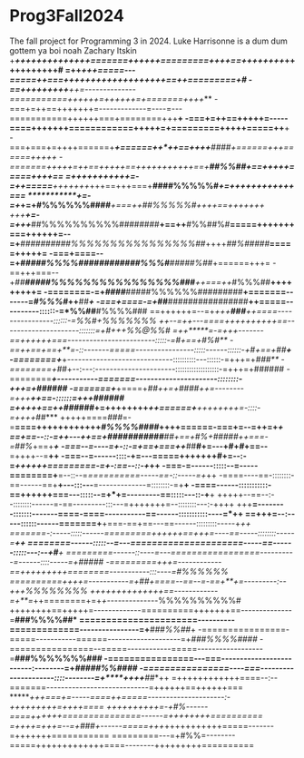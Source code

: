 # Prog3Fall2024
The fall project for Programming 3 in 2024.
Luke
Harrisonne is a dum dum gottem
ya boi
noah
Zachary Itskin
+*********++++++++++++++=======++++++=========++++==++++++++*+++++++++++**#
=++***************+++=====---=====++===+++++++++++++++++++==++=========+**#
-==+++++++++******++=--------------===========++++++=++++++=+=======++++***
-===+=++==+++++++=-------------=----=---===========++++++===+========+++**+
-===+=++==+++++=-----====+++++++============+++++=+=========+++++=====++**+
-===+===+=++++======+*****+======++*++==++**++**####*+======+++======++*+++
-=======+++++=+*+==+++++==++++++++++***+==+******##%%##*+==+++++=====++++==
=+++++++++++=-=++=====***+++++++*+++==+++===+**####%%%%%#*+=++++++++++++===
***********+=-=+*+=+******#%%%%%%####*****+===++**##%%%%%#*++++==++++***+++
+++*******+=-=+***++***##%%%%%%%%%%########**+==++**#%%##%#****=====+++++++
===++++++=--=+****##*########%%%%%%%%%%%%%%%%##*++++*##%#####***=====+++++=
-===+====--=+****#*******####%%%%############%%%#******#####%##*+======+++=
-==+++===--+*##*****#####%%%%%%%%%%%%%%%%###*****++===++*#%%%##**+++++++++=
-========-=+*####***#####%%%%%%#########**+=======-------=*#%%%#*++**##***+
-===+====-=+*##**################**++=====----------::::::-=*%%##**#%%%%###
==++++++=--=+*+++****###*******++====----------------::::::-=*%%#*+*%%%%%%%
+*******+--=++---====++++++++++==---------------------:::::::=+#*+++*%%@%%#
=++*****=-=+++-------==++++++===------------------------:::::-=*#+==+*#%#**
-==++==+==+**=-::-------=====----------------:::::------::::::-+#+==+*##**+
-========+***+-----------------------------::::::::::---::::::-=+++=+*###**
-========+##*+--:---:----------------------:::::::::::::::::::-=+++=+######
-========****+-----------=======----------------------::::::::-+*++=+######
-=======+***+====+*##++=+***####*++=--------=+++****++==-::::::=**+++######
=+++++==++**###*###+=++++++++*******++======+****++++++++=-::::-=++++*##***
+++++====*###*=-=**====++++++++++++*#%%%%####*++++======-===+=--=++=+*****+
==+==--::-=+*+---++==+*###########**##+==+#%+***#####*++===-=##%*+==+*****+
-===--=----=+-::-=+==+===++*****##**#+=---+#+*****#*****+==--**=++++--=**++
-===--=------::::-+=---=====+++++++#+=--:-=*++++++=========-=+-:==--::-+*++
-===-=------:::::--=-----========+**=--::--=*==========-----==-::-----=+*++
-====----==-::::::::-==------==+**+---:::---**=-------------=::::::::-=+**+
-====------:::::::::::-==++++++===---:::::--=+*+=---------==:::::---::-+**+
+++++--==--:--::::::::------=-==---------:::---=+++++++=--::::::::---:-++++
+++**=--------:::::::-------====-====-----------==------:::::::::::----=*++
==+++=--:-----::::::------=======+**+===-==+==---==------:::::::::-----+*++
=======-:-----:::::------=========++++++==+++=----==-----::::::::-----=**++
========------:::::--=---=====================-----==------:::::---:--+#**+
=========------::----=---=================----------=------::::-----=+#####
-=========+++=------------==++****+++++++========-----------:::----=#%%%%%%
==========++++=-----------=+##*+====--==--=-==+**+=---------:--+++*%%%%%%%%
++++++++++++++==------------=+**=*++========+=+*+--------------*%%%%%%%%%%#
++++++++==+++++=-------------==========+++++++==--------------=**###%%%%##*
======================----------=============----------------=+***###%%##*+
-================-=====-----------======--------------------=+*###%%%%####*
-================--=====------------=====------------------=**###%%%%%%%###
-================---===-------------------------:--------=+*****#####%%####
-================----===---------------------::::--------=+****++++**##**++
=++++++++++++====--:--=======----------------------------=++++++==++++++===
**********+++===+=-----====++=====---------------------:-+++++++++=++++====
+++++++++*+=-+*#%*------====++*++++===============------=++++++++==========
=++++=+++=--=+###+------=====+++*+++++++++++=====-------=+++++++===========
=========---=+#%%=--------=====+++++++++++++====--------+++++++++==========
